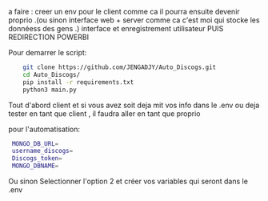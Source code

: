 a faire :
creer un env pour le client comme ca il pourra ensuite devenir proprio .(ou sinon interface web + server comme ca c'est moi qui stocke les donnéess des gens .)
interface et enregistrement utilisateur
PUIS REDIRECTION POWERBI

Pour demarrer le script:

```bash
    git clone https://github.com/JENGADJY/Auto_Discogs.git
    cd Auto_Discogs/
    pip install -r requirements.txt
    python3 main.py

```

Tout d'abord client et
si vous avez soit deja mit vos info dans le .env ou deja tester en tant que client , il faudra aller en tant que proprio

pour l'automatisation:

```bash
 MONGO_DB_URL=
 username_discogs=
 Discogs_token=
 MONGO_DBNAME=
```

Ou sinon Selectionner l'option 2 et créer vos variables qui seront dans le .env
